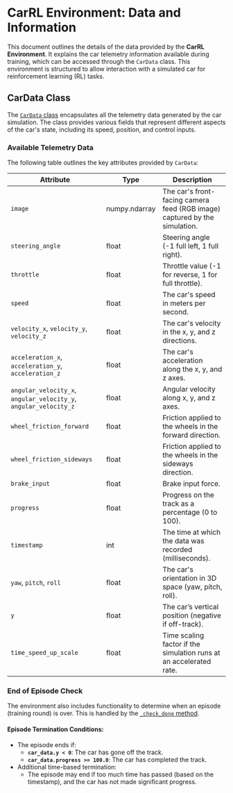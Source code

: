 # CarRL Environment: Data and Information

This document outlines the details of the data provided by the **CarRL Environment**. It explains the car telemetry information available during training, which can be accessed through the `CarData` class. This environment is structured to allow interaction with a simulated car for reinforcement learning (RL) tasks.

## CarData Class

The [`CarData` class](CarDataService.py) encapsulates all the telemetry data generated by the car simulation. The class provides various fields that represent different aspects of the car's state, including its speed, position, and control inputs.

### Available Telemetry Data

The following table outlines the key attributes provided by `CarData`:

| Attribute                  | Type           | Description                                                                 |
|----------------------------|----------------|-----------------------------------------------------------------------------|
| `image`                    | numpy.ndarray  | The car's front-facing camera feed (RGB image) captured by the simulation.  |
| `steering_angle`            | float          | Steering angle (-1 full left, 1 full right).                                |
| `throttle`                  | float          | Throttle value (-1 for reverse, 1 for full throttle).                       |
| `speed`                     | float          | The car's speed in meters per second.                                       |
| `velocity_x`, `velocity_y`, `velocity_z` | float | The car's velocity in the x, y, and z directions.                       |
| `acceleration_x`, `acceleration_y`, `acceleration_z` | float | The car's acceleration along the x, y, and z axes.          |
| `angular_velocity_x`, `angular_velocity_y`, `angular_velocity_z` | float | Angular velocity along x, y, and z axes.        |
| `wheel_friction_forward`    | float          | Friction applied to the wheels in the forward direction.                    |
| `wheel_friction_sideways`   | float          | Friction applied to the wheels in the sideways direction.                   |
| `brake_input`               | float          | Brake input force.                                                          |
| `progress`                  | float          | Progress on the track as a percentage (0 to 100).                           |
| `timestamp`                 | int            | The time at which the data was recorded (milliseconds).                     |
| `yaw`, `pitch`, `roll`      | float          | The car's orientation in 3D space (yaw, pitch, roll).                       |
| `y`                         | float          | The car’s vertical position (negative if off-track).                        |
| `time_speed_up_scale`       | float          | Time scaling factor if the simulation runs at an accelerated rate.          |

### End of Episode Check

The environment also includes functionality to determine when an episode (training round) is over. This is handled by the [`_check_done` method](CarRLEnvironment.py).

#### Episode Termination Conditions:
- The episode ends if:
  - **`car_data.y < 0`**: The car has gone off the track.
  - **`car_data.progress >= 100.0`**: The car has completed the track.
- Additional time-based termination:
  - The episode may end if too much time has passed (based on the timestamp), and the car has not made significant progress.
